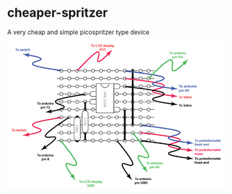 # cheaper-spritzer
A very cheap and simple picospritzer type device


![Additional circuit board required](Cheapospritzer.png)
